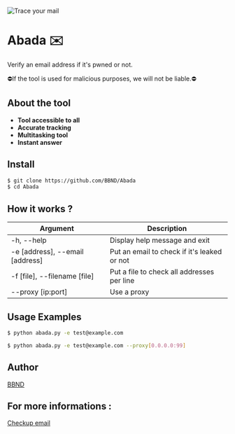 ![Trace your mail](https://checkup.email/assets/img/logo.png)
# Abada ✉️
Verify an email address if it's pwned or not.

⛔If the tool is used for malicious purposes, we will not be liable.⛔

## About the tool
- **Tool accessible to all**
- **Accurate tracking**
- **Multitasking tool**
- **Instant answer**

## Install

```sh
$ git clone https://github.com/BBND/Abada
$ cd Abada
```

## How it works ?

| Argument | Description |
| ------ | ------ |
| -h, --help | Display help message and exit |
| -e [address], --email [address] | Put an email to check if it's leaked or not |
| -f [file], --filename [file]  | Put a file to check all addresses per line |
| --proxy [ip:port]  | Use a proxy |

## Usage Examples

```sh
$ python abada.py -e test@example.com
```

```sh
$ python abada.py -e test@example.com --proxy[0.0.0.0:99]
```

## Author
[BBND](https://www.bbnd.eu)

## For more informations :
[Checkup email](https://www.checkup.email)
